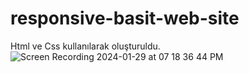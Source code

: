 # responsive-basit-web-site
Html ve Css kullanılarak oluşturuldu. 
![Screen Recording 2024-01-29 at 07 18 36 44 PM](https://github.com/bayrambukri/responsive-basit-web-site/assets/151443293/269fc08a-33f9-4203-949d-0e0515244434)
